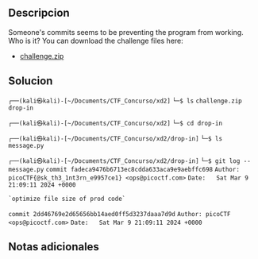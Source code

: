 ## Descripcion 

Someone's commits seems to be preventing the program from working. Who is it? You can download the challenge files here:

- [challenge.zip](https://artifacts.picoctf.net/c_titan/73/challenge.zip)

## Solucion

`┌──(kali㉿kali)-[~/Documents/CTF_Concurso/xd2]`
`└─$ ls`
`challenge.zip  drop-in`
           
`┌──(kali㉿kali)-[~/Documents/CTF_Concurso/xd2]`
`└─$ cd drop-in`    
                                                    
`┌──(kali㉿kali)-[~/Documents/CTF_Concurso/xd2/drop-in]`
`└─$ ls`
`message.py`
                                                       
`┌──(kali㉿kali)-[~/Documents/CTF_Concurso/xd2/drop-in]`
`└─$ git log -- message.py`
`commit fadeca9476b6713ec8cdda633aca9e9aebffc698`
`Author: picoCTF{@sk_th3_1nt3rn_e9957ce1} <ops@picoctf.com>`
`Date:   Sat Mar 9 21:09:11 2024 +0000`

    `optimize file size of prod code`

`commit 2dd46769e2d65656bb14aed0ff5d3237daaa7d9d`
`Author: picoCTF <ops@picoctf.com>`
`Date:   Sat Mar 9 21:09:11 2024 +0000`


## Notas adicionales
